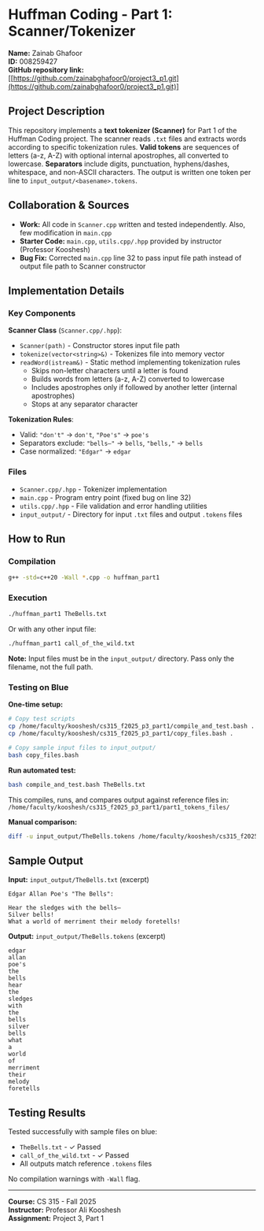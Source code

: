 # Huffman Coding - Part 1: Scanner/Tokenizer

**Name:** Zainab Ghafoor  
**ID:** 008259427  
**GitHub repository link:** [[https://github.com/zainabghafoor0/project3_p1.git](https://github.com/zainabghafoor0/project3_p1.git)]

## Project Description

This repository implements a **text tokenizer (Scanner)** for Part 1 of the Huffman Coding project. The scanner reads `.txt` files and extracts words according to specific tokenization rules. **Valid tokens** are sequences of letters (a-z, A-Z) with optional internal apostrophes, all converted to lowercase. **Separators** include digits, punctuation, hyphens/dashes, whitespace, and non-ASCII characters. The output is written one token per line to `input_output/<basename>.tokens`.

## Collaboration & Sources

* **Work:** All code in `Scanner.cpp` written and tested independently. Also, few modification in `main.cpp`
* **Starter Code:** `main.cpp`, `utils.cpp/.hpp` provided by instructor (Professor Kooshesh)
* **Bug Fix:** Corrected `main.cpp` line 32 to pass input file path instead of output file path to Scanner constructor

## Implementation Details

### Key Components

**Scanner Class** (`Scanner.cpp/.hpp`):
- `Scanner(path)` - Constructor stores input file path
- `tokenize(vector<string>&)` - Tokenizes file into memory vector
- `readWord(istream&)` - Static method implementing tokenization rules
  - Skips non-letter characters until a letter is found
  - Builds words from letters (a-z, A-Z) converted to lowercase
  - Includes apostrophes only if followed by another letter (internal apostrophes)
  - Stops at any separator character

**Tokenization Rules**:
- Valid: `"don't"` → `don't`, `"Poe's"` → `poe's`
- Separators exclude: `"bells—"` → `bells`, `"bells,"` → `bells`
- Case normalized: `"Edgar"` → `edgar`

### Files
- `Scanner.cpp/.hpp` - Tokenizer implementation
- `main.cpp` - Program entry point (fixed bug on line 32)
- `utils.cpp/.hpp` - File validation and error handling utilities
- `input_output/` - Directory for input `.txt` files and output `.tokens` files

## How to Run

### Compilation

```bash
g++ -std=c++20 -Wall *.cpp -o huffman_part1
```

### Execution

```bash
./huffman_part1 TheBells.txt
```

Or with any other input file:

```bash
./huffman_part1 call_of_the_wild.txt
```

**Note:** Input files must be in the `input_output/` directory. Pass only the filename, not the full path.

### Testing on Blue

**One-time setup:**

```bash
# Copy test scripts
cp /home/faculty/kooshesh/cs315_f2025_p3_part1/compile_and_test.bash .
cp /home/faculty/kooshesh/cs315_f2025_p3_part1/copy_files.bash .

# Copy sample input files to input_output/
bash copy_files.bash
```

**Run automated test:**

```bash
bash compile_and_test.bash TheBells.txt
```

This compiles, runs, and compares output against reference files in:  
`/home/faculty/kooshesh/cs315_f2025_p3_part1/part1_tokens_files/`

**Manual comparison:**

```bash
diff -u input_output/TheBells.tokens /home/faculty/kooshesh/cs315_f2025_p3_part1/part1_tokens_files/TheBells.tokens
```

## Sample Output

**Input:** `input_output/TheBells.txt` (excerpt)
```
Edgar Allan Poe's "The Bells":

Hear the sledges with the bells—
Silver bells!
What a world of merriment their melody foretells!
```

**Output:** `input_output/TheBells.tokens` (excerpt)
```
edgar
allan
poe's
the
bells
hear
the
sledges
with
the
bells
silver
bells
what
a
world
of
merriment
their
melody
foretells
```

## Testing Results

Tested successfully with sample files on blue:
- `TheBells.txt` - ✓ Passed
- `call_of_the_wild.txt` - ✓ Passed
- All outputs match reference `.tokens` files

No compilation warnings with `-Wall` flag.

---

**Course:** CS 315 - Fall 2025  
**Instructor:** Professor Ali Kooshesh  
**Assignment:** Project 3, Part 1
